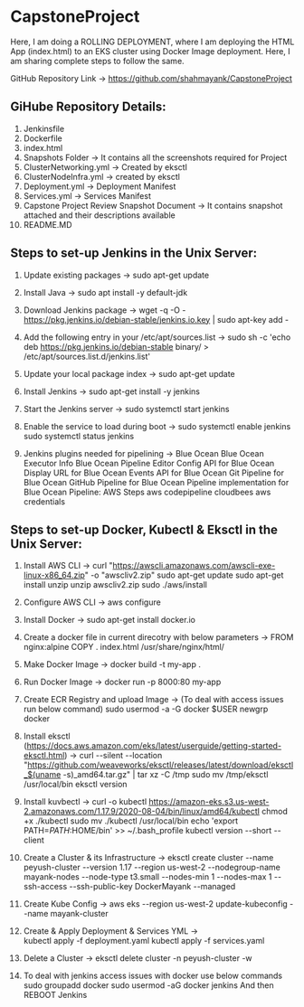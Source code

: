 # CapstoneProject

Here, I am doing a ROLLING DEPLOYMENT, where I am deploying the HTML App (index.html) to an EKS cluster using Docker Image deployment. Here, I am sharing complete steps to follow the same.

GitHub Repository Link -> https://github.com/shahmayank/CapstoneProject

GiHube Repository Details:
--------------------------
1. Jenkinsfile
2. Dockerfile
3. index.html
4. Snapshots Folder -> It contains all the screenshots required for Project
5. ClusterNetworking.yml -> Created by eksctl
6. ClusterNodeInfra.yml -> created by eksctl
7. Deployment.yml -> Deployment Manifest
8. Services.yml -> Services Manifest
9. Capstone Project Review Snapshot Document -> It contains snapshot attached and their descriptions available
10. README.MD

Steps to set-up Jenkins in the Unix Server:
-------------------------------------------
1. Update existing packages -> 
sudo apt-get update

2. Install Java -> 
sudo apt install -y default-jdk

3. Download Jenkins package -> 
wget -q -O - https://pkg.jenkins.io/debian-stable/jenkins.io.key | sudo apt-key add -

4. Add the following entry in your /etc/apt/sources.list ->
sudo sh -c 'echo deb https://pkg.jenkins.io/debian-stable binary/ > /etc/apt/sources.list.d/jenkins.list'

5. Update your local package index ->
sudo apt-get update

6. Install Jenkins ->
sudo apt-get install -y jenkins

7. Start the Jenkins server ->
sudo systemctl start jenkins

8. Enable the service to load during boot ->
sudo systemctl enable jenkins
sudo systemctl status jenkins

9. Jenkins plugins needed for pipelining -> 
Blue Ocean
Blue Ocean Executor Info
Blue Ocean Pipeline Editor
Config API for Blue Ocean
Display URL for Blue Ocean
Events API for Blue Ocean
Git Pipeline for Blue Ocean
GitHub Pipeline for Blue Ocean
Pipeline implementation for Blue Ocean
Pipeline: AWS Steps
aws codepipeline 
cloudbees aws credentials 


Steps to set-up Docker, Kubectl & Eksctl in the Unix Server:
------------------------------------------------------------
1. Install AWS CLI -> 
curl "https://awscli.amazonaws.com/awscli-exe-linux-x86_64.zip" -o "awscliv2.zip"
sudo apt-get update 
sudo apt-get install unzip 
unzip awscliv2.zip
sudo ./aws/install

2. Configure AWS CLI ->
aws configure

3. Install Docker -> 
sudo apt-get install docker.io

4. Create a docker file in current direcotry with below parameters ->
FROM nginx:alpine
COPY . index.html /usr/share/nginx/html/

5. Make Docker Image -> 
docker build -t my-app .

6. Run Docker Image -> 
docker run -p 8000:80 my-app 

7. Create ECR Registry and upload Image -> 
(To deal with access issues run below command)
sudo usermod -a -G docker $USER
newgrp docker

8. Install  eksctl (https://docs.aws.amazon.com/eks/latest/userguide/getting-started-eksctl.html) ->
curl --silent --location "https://github.com/weaveworks/eksctl/releases/latest/download/eksctl_$(uname -s)_amd64.tar.gz" | tar xz -C /tmp
sudo mv /tmp/eksctl /usr/local/bin
eksctl version

9. Install kuvbectl ->
curl -o kubectl https://amazon-eks.s3.us-west-2.amazonaws.com/1.17.9/2020-08-04/bin/linux/amd64/kubectl
chmod +x ./kubectl
sudo mv ./kubectl /usr/local/bin
echo 'export PATH=$PATH:$HOME/bin' >> ~/.bash_profile
kubectl version --short --client


10. Create a Cluster & its Infrastructure ->
eksctl create cluster --name peyush-cluster --version 1.17 --region us-west-2 --nodegroup-name mayank-nodes --node-type t3.small --nodes-min 1 --nodes-max 1 --ssh-access --ssh-public-key DockerMayank --managed

11. Create Kube Config ->
aws eks --region us-west-2 update-kubeconfig --name mayank-cluster

12. Create & Apply Deployment & Services YML ->  
kubectl apply -f deployment.yaml
kubectl apply -f services.yaml

13. Delete a Cluster -> 
eksctl delete cluster -n peyush-cluster -w

14. To deal with jenkins access issues with docker use below commands
sudo groupadd docker
sudo usermod -aG docker jenkins
And then REBOOT Jenkins